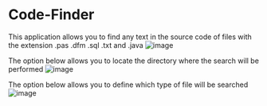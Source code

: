 # Code-Finder
This application allows you to find any text in the source code of files with the extension .pas .dfm .sql .txt and .java
![image](https://user-images.githubusercontent.com/22157008/114540491-f7cf0b00-9c2b-11eb-9db0-fc1a711a50bd.png)

The option below allows you to locate the directory where the search will be performed
![image](https://user-images.githubusercontent.com/22157008/114540646-29e06d00-9c2c-11eb-95a4-61d6f6a4fc19.png)

The option below allows you to define which type of file will be searched
![image](https://user-images.githubusercontent.com/22157008/114540722-42e91e00-9c2c-11eb-858d-0f8a0123bd01.png)


